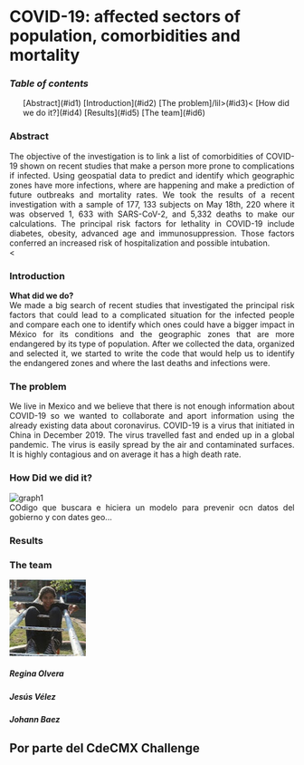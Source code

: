 <h1>COVID-19: affected sectors of population, comorbidities and mortality</h1>



<h3><i>Table of contents</i></h3>
<ol>
 <lil>[Abstract]</lil>(#id1)
 <lil>[Introduction]</lil>(#id2)
 <lil>[The problem]/lil>(#id3)<
 <lil>[How did we do it?]</lil>(#id4)
 <lil>[Results]</lil>(#id5)
 <lil>[The team]</lil>(#id6)
 </ol>

<div id='#id1'>
<h3>Abstract</h3>
<div style="text-align: justify">The objective of the investigation is to link a list of comorbidities of COVID-19 shown on recent studies that make a person more prone to complications if infected. Using geospatial data to predict and identify which geographic zones have more infections, where are happening and make a prediction of future outbreaks and mortality rates.
We took the results of a recent investigation with a sample of 177, 133 subjects on May 18th, 220 where it was observed 1, 633 with SARS-CoV-2, and 5,332 deaths to make our calculations. The principal risk factors for lethality in COVID-19 include diabetes, obesity, advanced age and immunosuppression. Those factors conferred an increased risk of hospitalization and possible intubation. 
</div>
<


<div id='id2' />  
<h3>Introduction</h3>
<b>What did we do?</b>
<div style="text-align: justify"> We made a big search of recent studies that investigated the principal risk factors that could lead to a complicated situation for the infected people and compare each one to identify which ones could have a bigger impact in México for its conditions and the geographic zones that are more endangered by its type of population.
After we collected the data, organized and selected it, we started to write the code that would help us to identify the endangered zones and where the last deaths and infections were.</div>  


<div id='id3' />
<h3>The problem</h3>
<div class="figure">
<div style="text-align: justify"> We live in Mexico and we believe that there is not enough information about COVID-19 so we wanted to collaborate and aport information using the already existing data about coronavirus.
COVID-19 is a virus that initiated in China in December 2019. The virus travelled fast and ended up in a global pandemic. The virus is easily spread by the air and contaminated surfaces. It is highly contagious and on average it has a high death rate.</div>  




<div id='id4' />
<h3>How Did we did it?</h3>
<img alt= "graph1" src="./Grafica_1.jpg">
<div style="text-align: justify"> COdigo que buscara e hiciera un modelo para prevenir ocn datos del gobierno y con dates geo...</div>   
 








<div id='id5' />
<h3>Results</h3>

 



<div id='id6' />                
<h3>The team</h3>
<div class="col-12">
        <img alt="image" class="img-fluid rounded" src="./IMG-20200814-WA0001.jpg">
        <h5><strong>Regina Olvera</strong></h5>
        
 <div class="col-12">     
        <h5><strong>Jesús Vélez</strong></h5>
       
<div class="col-12">     
        <h5><strong>Johann Baez</strong></h5>
        
<h2>Por parte del CdeCMX Challenge</h2>
